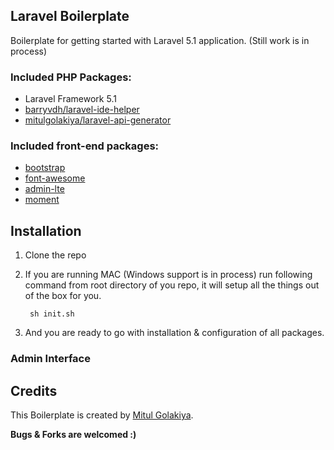 ## Laravel Boilerplate

Boilerplate for getting started with Laravel 5.1 application. (Still work is in process)

### Included PHP Packages:
  * Laravel Framework 5.1
  * [barryvdh/laravel-ide-helper](https://github.com/barryvdh/laravel-ide-helper)
  * [mitulgolakiya/laravel-api-generator](https://github.com/mitulgolakiya/laravel-api-generator)
  
### Included front-end packages:
  * [bootstrap](http://getbootstrap.com/)
  * [font-awesome](http://fortawesome.github.io/Font-Awesome/)
  * [admin-lte](https://almsaeedstudio.com/preview)
  * [moment](http://momentjs.com/)
  

Installation
-------------

1. Clone the repo
2. If you are running MAC (Windows support is in process) run following command from root directory of you repo, it will setup all the things out of the box for you.

        sh init.sh
    
3. And you are ready to go with installation & configuration of all packages.


### Admin Interface


Credits
--------

This Boilerplate is created by [Mitul Golakiya](https://github.com/mitulgolakiya).

**Bugs & Forks are welcomed :)**
